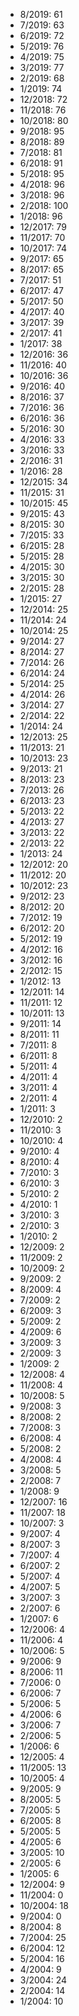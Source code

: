 *  8/2019: 61
*  7/2019: 63
*  6/2019: 72
*  5/2019: 76
*  4/2019: 75
*  3/2019: 77
*  2/2019: 68
*  1/2019: 74
*  12/2018: 72
*  11/2018: 76
*  10/2018: 80
*  9/2018: 95
*  8/2018: 89
*  7/2018: 81
*  6/2018: 91
*  5/2018: 95
*  4/2018: 96
*  3/2018: 96
*  2/2018: 100
*  1/2018: 96
*  12/2017: 79
*  11/2017: 70
*  10/2017: 74
*  9/2017: 65
*  8/2017: 65
*  7/2017: 51
*  6/2017: 47
*  5/2017: 50
*  4/2017: 40
*  3/2017: 39
*  2/2017: 41
*  1/2017: 38
*  12/2016: 36
*  11/2016: 40
*  10/2016: 36
*  9/2016: 40
*  8/2016: 37
*  7/2016: 36
*  6/2016: 36
*  5/2016: 30
*  4/2016: 33
*  3/2016: 33
*  2/2016: 31
*  1/2016: 28
*  12/2015: 34
*  11/2015: 31
*  10/2015: 45
*  9/2015: 43
*  8/2015: 30
*  7/2015: 33
*  6/2015: 28
*  5/2015: 28
*  4/2015: 30
*  3/2015: 30
*  2/2015: 28
*  1/2015: 27
*  12/2014: 25
*  11/2014: 24
*  10/2014: 25
*  9/2014: 27
*  8/2014: 27
*  7/2014: 26
*  6/2014: 24
*  5/2014: 25
*  4/2014: 26
*  3/2014: 27
*  2/2014: 22
*  1/2014: 24
*  12/2013: 25
*  11/2013: 21
*  10/2013: 23
*  9/2013: 21
*  8/2013: 23
*  7/2013: 26
*  6/2013: 23
*  5/2013: 22
*  4/2013: 27
*  3/2013: 22
*  2/2013: 22
*  1/2013: 24
*  12/2012: 20
*  11/2012: 20
*  10/2012: 23
*  9/2012: 23
*  8/2012: 20
*  7/2012: 19
*  6/2012: 20
*  5/2012: 19
*  4/2012: 16
*  3/2012: 16
*  2/2012: 15
*  1/2012: 13
*  12/2011: 14
*  11/2011: 12
*  10/2011: 13
*  9/2011: 14
*  8/2011: 11
*  7/2011: 8
*  6/2011: 8
*  5/2011: 4
*  4/2011: 4
*  3/2011: 4
*  2/2011: 4
*  1/2011: 3
*  12/2010: 2
*  11/2010: 3
*  10/2010: 4
*  9/2010: 4
*  8/2010: 4
*  7/2010: 3
*  6/2010: 3
*  5/2010: 2
*  4/2010: 1
*  3/2010: 3
*  2/2010: 3
*  1/2010: 2
*  12/2009: 2
*  11/2009: 2
*  10/2009: 2
*  9/2009: 2
*  8/2009: 4
*  7/2009: 2
*  6/2009: 3
*  5/2009: 2
*  4/2009: 6
*  3/2009: 3
*  2/2009: 3
*  1/2009: 2
*  12/2008: 4
*  11/2008: 4
*  10/2008: 5
*  9/2008: 3
*  8/2008: 2
*  7/2008: 3
*  6/2008: 4
*  5/2008: 2
*  4/2008: 4
*  3/2008: 5
*  2/2008: 7
*  1/2008: 9
*  12/2007: 16
*  11/2007: 18
*  10/2007: 3
*  9/2007: 4
*  8/2007: 3
*  7/2007: 4
*  6/2007: 2
*  5/2007: 4
*  4/2007: 5
*  3/2007: 3
*  2/2007: 6
*  1/2007: 6
*  12/2006: 4
*  11/2006: 4
*  10/2006: 5
*  9/2006: 9
*  8/2006: 11
*  7/2006: 0
*  6/2006: 7
*  5/2006: 5
*  4/2006: 6
*  3/2006: 7
*  2/2006: 5
*  1/2006: 6
*  12/2005: 4
*  11/2005: 13
*  10/2005: 4
*  9/2005: 9
*  8/2005: 5
*  7/2005: 5
*  6/2005: 8
*  5/2005: 5
*  4/2005: 6
*  3/2005: 10
*  2/2005: 6
*  1/2005: 6
*  12/2004: 9
*  11/2004: 0
*  10/2004: 18
*  9/2004: 0
*  8/2004: 8
*  7/2004: 25
*  6/2004: 12
*  5/2004: 16
*  4/2004: 9
*  3/2004: 24
*  2/2004: 14
*  1/2004: 10